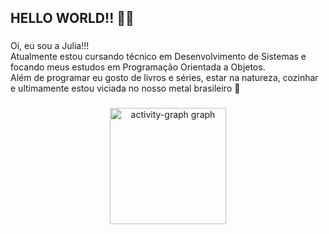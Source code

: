 
<h2 align="left">HELLO WORLD!! 👋👋</h2>

###

<p align="left">Oi, eu sou a Julia!!!<br>Atualmente estou cursando técnico em Desenvolvimento de Sistemas e focando meus estudos em Programação Orientada a Objetos.<br>Além de programar eu gosto de livros e séries, estar na natureza, cozinhar e ultimamente estou viciada no nosso metal brasileiro 🤘</p>

###

<div align="center">
  <img src="https://github-readme-activity-graph.vercel.app/graph?username=najumattos&radius=16&area=true&order=5&hide_border=true&hide_title=false&bg_color=1c6d37&color=46b35a&title_color=46b35a&line=46b35a&area_color=1c6d37&point=46b35a" height="186" alt="activity-graph graph"  />
</div>

###

